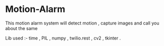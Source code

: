 # Motion-Alarm

This motion alarm system will detect motion , capture images and call you about the same

Lib used :- time , PIL , numpy , twilio.rest , cv2 , tkinter .
